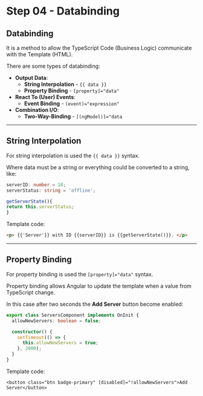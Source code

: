 # Step 04 - Databinding

## Databinding 

It is a method to allow the TypeScript Code (Business Logic) communicate with the Template (HTML).

There are some types of databinding:

- **Output Data**:
  - **String Interpolation** - `{{ data }}`
  - **Property Binding** - `[property]="data"`
- **React To (User) Events**:
  - **Event Binding** - `(event)="expression"`
- **Combination I/O**:
  - **Two-Way-Binding** - `[(ngModel)]="data`

---

## String Interpolation

For string interpolation is used the `{{ data }}` syntax.

Where data must be a string or everything could be converted to a string, like:

```typescript
serverID: number = 10;
serverStatus: string = 'offline';

getServerState(){
return this.serverStatus;
}
```

Template code:

```html
<p> {{'Server'}} with ID {{serverID}} is {{getServerState()}}. </p>
```
---

## Property Binding

For property binding is used the `[property]="data"` syntax.

Property binding allows Angular to update the template when a value from TypeScript change.

In this case after two seconds the **Add Server** button become enabled:
```typescript
export class ServersComponent implements OnInit {
  allowNewServers: boolean = false;

  constructor() {
    setTimeout(() => {
      this.allowNewServers = true;
    }, 2000);
  }
}
```

Template code:
```angular2html
<button class="btn badge-primary" [disabled]="!allowNewServers">Add Server</button>
```